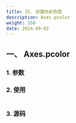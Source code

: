 ```yaml
---
title: 35. 创建伪彩色图
description: Axes.pcolor
weight: 350
date: 2024-09-02
---
```

<style>
th, td {
  border: 1px solid rgb(190, 190, 190);
}
</style>


## 一、 Axes.pcolor


### 1. 参数




### 2. 使用



```python


```


### 3. 源码
```python

```




